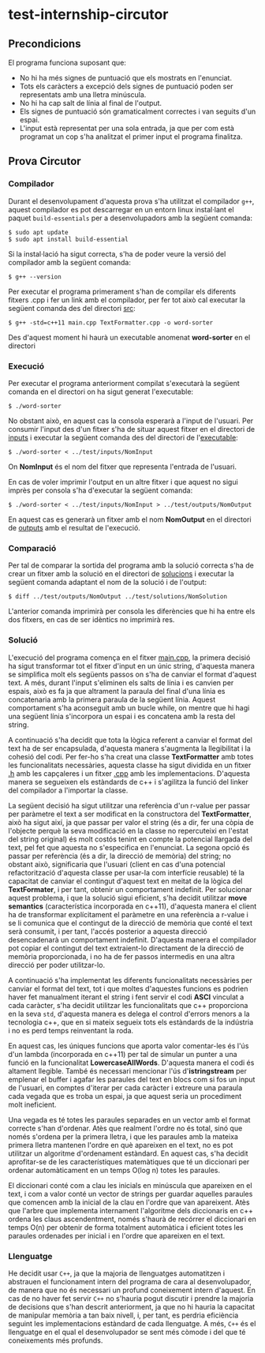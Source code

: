 # test-internship-circutor

## Precondicions

El programa funciona suposant que:

- No hi ha més signes de puntuació que els mostrats en l'enunciat.
- Tots els caràcters a excepció dels signes de puntuació poden ser representats amb una lletra minúscula.
- No hi ha cap salt de línia al final de l'output.
- Els signes de puntuació són gramaticalment correctes i van seguits d'un espai.
- L'input està representat per una sola entrada, ja que per com està programat un cop s'ha analitzat el primer input el programa finalitza.



## Prova Circutor


### Compilador

Durant el desenvolupament d'aquesta prova s'ha utilitzat el compilador `g++`, aquest compilador es pot descarregar en un entorn linux instal·lant el paquet `build-essentials` per a desenvolupadors amb la següent comanda:

```
$ sudo apt update
$ sudo apt install build-essential
```

Si la instal·lació ha sigut correcta, s'ha de poder veure la versió del compilador amb la següent comanda:

```
$ g++ --version
```

Per executar el programa primerament s'han de compilar els diferents fitxers .cpp i fer un link amb el compilador, per fer tot això cal executar la següent comanda des del directori [src](/src):

```
$ g++ -std=c++11 main.cpp TextFormatter.cpp -o word-sorter
```

Des d'aquest moment hi haurà un executable anomenat **word-sorter** en el directori


### Execució

Per executar el programa anteriorment compilat s'executarà la següent comanda en el directori on ha sigut generat l'executable:

```
$ ./word-sorter
```

No obstant això, en aquest cas la consola esperarà a l'input de l'usuari. Per consumir l'input des d'un fitxer s'ha de situar aquest fitxer en el directori de [inputs](/test/inputs) i executar la següent comanda des del directori de l'[executable](/src):

```
$ ./word-sorter < ../test/inputs/NomInput
```

On **NomInput** és el nom del fitxer que representa l'entrada de l'usuari.

En cas de voler imprimir l'output en un altre fitxer i que aquest no sigui imprès per consola s'ha d'executar la següent comanda:

```
$ ./word-sorter < ../test/inputs/NomInput > ../test/outputs/NomOutput
```

En aquest cas es generarà un fitxer amb el nom **NomOutput** en el directori de [outputs](/test/outputs) amb el resultat de l'execució.


### Comparació

Per tal de comparar la sortida del programa amb la solució correcta s'ha de crear un fitxer amb la solució en el directori de [solucions](/test/solutions) i executar la següent comanda adaptant el nom de la solució i de l'output:

```
$ diff ../test/outputs/NomOutput ../test/solutions/NomSolution
```

L'anterior comanda imprimirà per consola les diferències que hi ha entre els dos fitxers, en cas de ser idèntics no imprimirà res.


### Solució

L'execució del programa comença en el fitxer [main.cpp](src/main.cpp), la primera decisió ha sigut transformar tot el fitxer d'input en un únic string, d'aquesta manera se simplifica molt els següents passos on s'ha de canviar el format d'aquest text. A més, durant l'input s'eliminen els salts de línia i es canvien per espais, això es fa ja que altrament la paraula del final d'una línia es concatenaria amb la primera paraula de la següent línia. 
Aquest comportament s'ha aconseguit amb un bucle while, on mentre que hi hagi una següent línia s'incorpora un espai i es concatena amb la resta del string.

A continuació s'ha decidit que tota la lògica referent a canviar el format del text ha de ser encapsulada, d'aquesta manera s'augmenta la llegibilitat i la cohesió del codi. Per fer-ho s'ha
creat una classe **TextFormatter** amb totes les funcionalitats necessàries, aquesta classe ha sigut dividida en un fitxer [.h](/headers/TextFormatter.h) amb les capçaleres i un fitxer [.cpp](/src/TextFormatter.cpp) amb les implementacions. D'aquesta manera se segueixen els estàndards de c++ i s'agilitza la funció del linker del compilador a l'importar la classe.

La següent decisió ha sigut utilitzar una referència d'un r-value per passar per paràmetre el text a ser modificat en la constructora del **TextFormatter**, això ha sigut així, ja que passar per valor el string (és a dir, fer una còpia de l'objecte perquè la seva modificació en la classe no repercuteixi en l'estat del string original) és molt costós tenint en compte la potencial llargada del text, pel fet que aquesta no s'especifica en l'enunciat. La segona opció és passar per referència (és a dir, la direcció de memòria) del string; no obstant això, significaria
que l'usuari (client en cas d'una potencial refactorització d'aquesta classe per usar-la com interfície reusable) té la capacitat de canviar el contingut d'aquest text en meitat de la lògica del **TextFormater**, i per tant, obtenir un comportament indefinit.
Per solucionar aquest problema, i que la solució sigui eficient, s'ha decidit utilitzar **move semantics** (característica incorporada en c++11), d'aquesta manera el client ha de transformar explícitament el paràmetre en una referència a r-value i se li comunica que el contingut de la direcció de memòria que conté el text serà consumit, i per tant, l'accés posterior a aquesta direcció desencadenarà un comportament indefinit. D'aquesta manera
el compilador pot copiar el contingut del text extraient-lo directament de la direcció de memòria proporcionada, i no ha de fer passos intermedis en una altra direcció per poder utilitzar-lo.

A continuació s'ha implementat les diferents funcionalitats necessàries per canviar el format del text, tot i que moltes d'aquestes funcions es podrien haver fet manualment iterant el string i fent servir el codi **ASCI** vinculat a cada caràcter, s'ha decidit utilitzar les funcionalitats que c++ proporciona en la seva `std`, d'aquesta manera es delega el control d'errors menors a la tecnologia c++, que en si mateix segueix tots els estàndards de la indústria i no es perd temps reinventant la roda.

En aquest cas, les úniques funcions que aporta valor comentar-les és l'ús d'un lambda (incorporada en c++11) per tal de simular un punter a una funció en la funcionalitat **LowercaseAllWords**. D'aquesta manera el codi és altament llegible. 
També és necessari mencionar l'ús d'**istringstream** per emplenar el buffer i agafar les paraules del text en blocs com si fos un input de l'usuari, en comptes d'iterar per cada caràcter i extreure una paraula cada vegada que es troba un espai, ja que aquest seria un procediment molt ineficient.

Una vegada es té totes les paraules separades en un vector amb el format correcte s'han d'ordenar. Atès que realment l'ordre no és total, sinó que només s'ordena per la primera lletra, i que les paraules amb la mateixa primera lletra mantenen l'ordre en què apareixen en el text, no es pot utilitzar un algoritme d'ordenament estàndard.
En aquest cas, s'ha decidit aprofitar-se de les característiques matemàtiques que té un diccionari per ordenar automàticament en un temps O(log n) totes les paraules.

El diccionari conté com a clau les inicials en minúscula que apareixen en el text, i com a valor conté un vector de strings per guardar aquelles paraules que comencen amb la inicial de la clau en l'ordre que van apareixent.
Atès que l'arbre que implementa internament l'algoritme dels diccionaris en c++ ordena les claus ascendentment, només s'haurà de recórrer el diccionari en temps O(n)  per obtenir de forma totalment automàtica i eficient totes les paraules ordenades per inicial i en l'ordre que apareixen en el text.


### Llenguatge

He decidit usar `C++`, ja que la majoria de llenguatges automatitzen i abstrauen el funcionament intern del programa de cara al desenvolupador, de manera que no és necessari un profund coneixement intern d'aquest.
En cas de no haver fet servir `C++` no s'hauria pogut discutir i prendre la majoria de decisions que s'han descrit anteriorment, ja que no hi hauria la capacitat de manipular memòria a tan baix nivell, i, per tant, es perdria eficiència seguint les implementacions estàndard de cada llenguatge.
A més, `C++` és el llenguatge en el qual el desenvolupador se sent més còmode i del que té coneixements més profunds.
